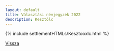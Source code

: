 ```yaml
---
layout: default
title: Választási névjegyzék 2022
description: Kesztölc
---
```


{% include settlementHTMLs/Kesztooxlc.html %}

[Vissza](./)